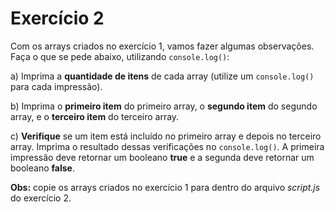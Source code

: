 # Exercício 2

Com os arrays criados no exercício 1, vamos fazer algumas observações. Faça o que se pede abaixo, utilizando `console.log()`:

a) Imprima a **quantidade de itens** de cada array (utilize um `console.log()` para cada impressão).

b) Imprima o **primeiro item** do primeiro array, o **segundo item** do segundo array, e o **terceiro item** do terceiro array.

c) **Verifique** se um item está incluído no primeiro array e depois no terceiro array. Imprima o resultado dessas verificações no `console.log()`. A primeira impressão deve retornar um booleano **true** e a segunda deve retornar um booleano **false**.

**Obs:** copie os arrays criados no exercício 1 para dentro do arquivo *script.js* do exercício 2.
